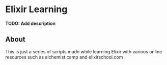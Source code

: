 # Elixir Learning

**TODO: Add description**

## About

This is just a series of scripts made while learning Elixir with various online resources such as alchemist.camp and elixirschool.com
